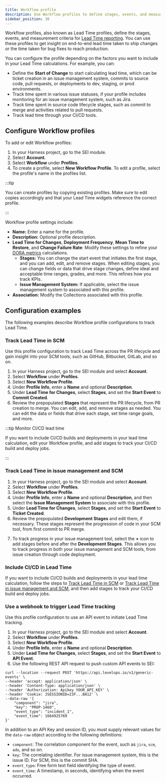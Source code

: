 ```yaml
---
title: Workflow profile
description: Use Workflow profiles to define stages, events, and measurement criteria for Lead Time reporting.
sidebar_position: 30
---
```


Workflow profiles, also known as Lead Time profiles, define the stages, events, and measurement criteria for [Lead Time reporting](../sei-metrics-and-reports/dora-metrics.md). You can use these profiles to get insight on end-to-end lead time taken to ship changes or the time taken for bug fixes to reach production.

You can configure the profile depending on the factors you want to include in your Lead Time calculations. For example, you can:

* Define the **Start of Change** to start calculating lead time, which can be ticket creation in an issue management system, commits to source code, pull requests, or deployments to dev, staging, or prod environments.
* Track time spent in various issue statuses, if your profile includes monitoring for an issue management system, such as Jira.
* Track time spent in source code lifecycle stages, such as commit to merge and activities related to pull requests.
* Track lead time through your CI/CD tools.

## Configure Workflow profiles

To add or edit Workflow profiles:

1. In your Harness project, go to the SEI module.
2. Select **Account**.
3. Select **Workflow** under **Profiles**.
4. To create a profile, select **New Workflow Profile**. To edit a profile, select the profile's name in the profiles list.

:::tip

You can create profiles by copying existing profiles. Make sure to edit copies accordingly and that your Lead Time widgets reference the correct profile.

:::

Workflow profile settings include:

* **Name:** Enter a name for the profile.
* **Description:** Optional profile description.
* **Lead Time for Changes**, **Deployment Frequency**, **Mean Time to Restore**, and **Change Failure Rate**: Modify these settings to refine your [DORA metrics](../sei-metrics-and-reports/dora-metrics.md) calculations.
  * **Stages:** You can change the start event that initiates the first stage, and you can add, edit, and remove stages. When editing stages, you can change fields or data that drive stage changes, define ideal and acceptable time ranges, grades, and more. This refines how you track KPIs.
  * **Issue Management System:** If applicable, select the issue management system to associated with this profile.
* **Association:** Modify the Collections associated with this profile.

## Configuration examples

The following examples describe Workflow profile configurations to track Lead Time.

### Track Lead Time in SCM

Use this profile configuration to track Lead Time across the PR lifecycle and gain insight into your SCM tools, such as GitHub, Bitbucket, GitLab, and so on.

1. In your Harness project, go to the SEI module and select **Account**.
2. Select **Workflow** under **Profiles**.
3. Select **New Workflow Profile**.
4. Under **Profile Info**, enter a **Name** and optional **Description**.
5. Under **Lead Time for Changes**, select **Stages**, and set the **Start Event** to **Commit Created**.
6. Review the prepopulated **Stages** that represent the PR lifecycle, from PR creation to merge. You can edit, add, and remove stages as needed. You can edit the data or fields that drive each stage, set time range goals, and more.

<!-- image of "Create Workflow Profile" with "Commit Created" and 4 default stages. -->

:::tip Monitor CI/CD lead time

If you want to include CI/CD builds and deployments in your lead time calculation, edit your Workflow profile, and add stages to track your CI/CD build and deploy jobs.

:::

### Track Lead Time in issue management and SCM

1. In your Harness project, go to the SEI module and select **Account**.
2. Select **Workflow** under **Profiles**.
3. Select **New Workflow Profile**.
4. Under **Profile Info**, enter a **Name** and optional **Description**, and then select the **Issue Management System** to associate with this profile.
5. Under **Lead Time for Changes**, select **Stages**, and set the **Start Event** to **Ticket Created**.
6. Review the prepopulated **Development Stages** and edit them, if necessary. These stages represent the progression of code in your SCM tool, from first commit to PR merge.

<!-- image of "Create Workflow Profile" with default Deployment Stages -->

7. To track progress in your issue management tool, select the **+** icon to add stages before and after the **Development Stages**. This allows you to track progress in both your issue management and SCM tools, from issue creation through code deployment.

<!-- image of "Create workflow profile" with pre- and post- development stages. -->

### Include CI/CD in Lead Time

If you want to include CI/CD builds and deployments in your lead time calculation, follow the steps to [Track Lead Time in SCM](#track-lead-time-in-scm) or [Track Lead Time in issue management and SCM](#track-lead-time-in-issue-management-and-scm), and then add stages to track your CI/CD build and deploy jobs.

### Use a webhook to trigger Lead Time tracking

Use this profile configuration to use an API event to initiate Lead Time tracking.

1. In your Harness project, go to the SEI module and select **Account**.
2. Select **Workflow** under **Profiles**.
3. Select **New Workflow Profile**.
4. Under **Profile Info**, enter a **Name** and optional **Description**.
5. Under **Lead Time for Changes**, select **Stages**, and set the **Start Event** to **API Event**.
6. Use the following REST API request to push custom API events to SEI:

```
curl --location --request POST 'https://api.levelops.io/v1/generic-events' \
--header 'accept: application/json' \
--header 'Content-Type: application/json' \
--header 'Authorization: Apikey YOUR_API_KEY' \
--header 'Cookie: JSESSIONID=23F...BA12' \
--data-raw '{
    "component": "jira",
    "key": "PROP-1460",
    "event_type": "incident_1",
    "event_time": 1664925769
}'
```

In addition to an API Key and session ID, you must supply relevant values for the `data-raw` object according to the following definitions:

* `component`: The correlation component for the event, such as `jira`, `scm`, `ado`, and so on.
* `key`: The correlating identifier. For issue management system, this is the issue ID. For SCM, this is the commit SHA.
* `event_type`: Free form text field identifying the type of event.
* `event_time`: A timestamp, in seconds, identifying when the event occurred.

